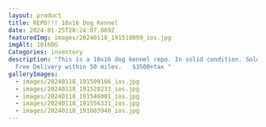 ```yaml
---
layout: product
title: REPO!!! 10x16 Dog Kennel
date: 2024-01-25T20:24:07.869Z
featuredImg: images/20240118_191518099_ios.jpg
imgAlt: 1016DG
Categories: inventory
description: "This is a 10x16 dog kennel repo. In solid condition. Sold as-is.
  Free Delivery within 50 miles.   $3500+tax "
galleryImages:
  - images/20240118_191509166_ios.jpg
  - images/20240118_191528233_ios.jpg
  - images/20240118_191546081_ios.jpg
  - images/20240118_191556331_ios.jpg
  - images/20240118_191603940_ios.jpg
---
```

